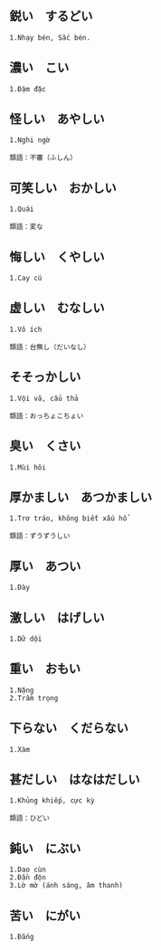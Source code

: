 ## 鋭い&emsp;するどい
```
1.Nhạy bén, Sắc bén.
```

## 濃い&emsp;こい
```
1.Đậm đặc
```

## 怪しい&emsp;あやしい
```
1.Nghi ngờ

類語：不審（ふしん）
```

## 可笑しい&emsp;おかしい
```
1.Quái

類語：変な
```

## 悔しい&emsp;くやしい
```
1.Cay cú
```

## 虚しい&emsp;むなしい
```
1.Vô ích

類語：台無し（だいなし）
```

## そそっかしい&emsp;
```
1.Vội vã, cẩu thả

類語：おっちょこちょい
```

## 臭い&emsp;くさい
```
1.Mùi hôi
```

## 厚かましい&emsp;あつかましい
```
1.Trơ tráo, không biết xấu hổ

類語：ずうずうしい
```

## 厚い&emsp;あつい
```
1.Dày
```

## 激しい&emsp;はげしい
```
1.Dữ dội
```

## 重い&emsp;おもい
```
1.Nặng
2.Trầm trọng
```

## 下らない&emsp;くだらない
```
1.Xàm
```

## 甚だしい&emsp;はなはだしい
```
1.Khủng khiếp, cực kỳ

類語：ひどい
```

## 鈍い&emsp;にぶい
```
1.Dao cùn
2.Đần độn
3.Lờ mờ (ánh sáng, âm thanh)
```

## 苦い&emsp;にがい
```
1.Đắng
```

